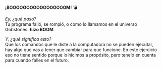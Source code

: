 **¡BOOOOOOOOOOOOOOOOOM!** :bomb:

_Ey, ¿qué pasó?_<br>
Tu programa falló, se rompió, o como lo llamamos en el universo Gobstones: **hizo BOOM**.

_Y, ¿qué significa esto?_<br>
Que los comandos que le diste a la computadora no se pueden ejecutar, hay algo que vas a tener que cambiar para que funcione. En este ejercicio eso no tiene sentido porque lo hicimos a propósito, pero tenelo en cuenta para cuando falles en el futuro.